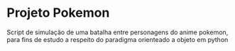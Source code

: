 # Projeto Pokemon
Script de simulação de uma batalha entre personagens do anime pokemon, para fins de estudo a respeito do paradigma orienteado a objeto em python
